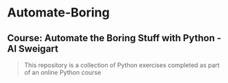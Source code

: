 # Automate-Boring
## Course: Automate the Boring Stuff with Python - Al Sweigart

> This repository is a collection of Python exercises completed as part of an online Python course
